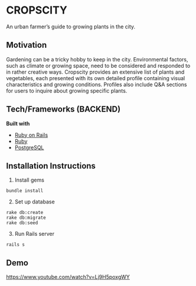 # CROPSCITY
An urban farmer’s guide to growing plants in the city.

## Motivation
Gardening can be a tricky hobby to keep in the city. Environmental factors, such as climate or growing space, need to be considered and responded to in rather creative ways. Cropscity provides an extensive list of plants and vegetables, each presented with its own detailed profile containing visual characteristics and growing conditions. Profiles also include Q&A sections for users to inquire about growing specific plants.

## Tech/Frameworks (BACKEND)
<b>Built with</b>
- [Ruby on Rails](https://rubyonrails.org/)
- [Ruby](https://www.ruby-lang.org/en/)
- [PostgreSQL](https://www.postgresql.org/)

## Installation Instructions
1. Install gems
```
bundle install
```
2. Set up database
```
rake db:create
rake db:migrate
rake db:seed
```
3. Run Rails server
```
rails s
```

## Demo
https://www.youtube.com/watch?v=Lj9H5poxgWY
